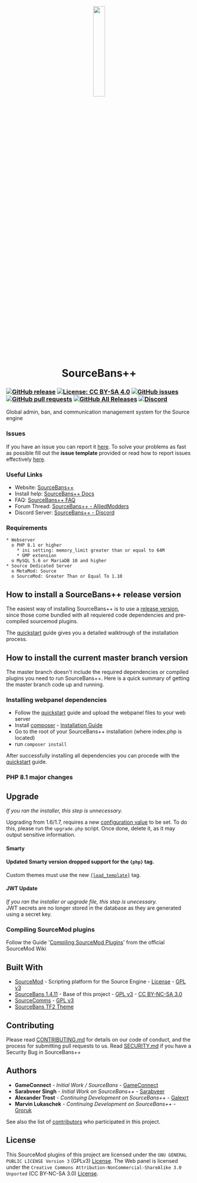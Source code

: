 <h1 align="center">
    <a href="https://sbpp.github.io"><img src="https://raw.githubusercontent.com/sbpp/sourcebans-pp/v1.x/.github/logo.png" height="25%" width="25%"/></a>
    <br/>
    SourceBans++
</h1>

### [![GitHub release](https://img.shields.io/github/release/sbpp/sourcebans-pp.svg?style=flat-square&logo=github&logoColor=white)](https://github.com/sbpp/sourcebans-pp/releases) [![License: CC BY-SA 4.0](https://img.shields.io/badge/License-CC_BY--SA_4.0-blue.svg)](https://github.com/sbpp/sourcebans-pp/blob/php81/LICENSE.md) [![GitHub issues](https://img.shields.io/github/issues/sbpp/sourcebans-pp.svg?style=flat-square&logo=github&logoColor=white)](https://github.com/sbpp/sourcebans-pp/issues) [![GitHub pull requests](https://img.shields.io/github/issues-pr/sbpp/sourcebans-pp.svg?style=flat-square&logo=github&logoColor=white)](https://github.com/sbpp/sourcebans-pp/pulls) [![GitHub All Releases](https://img.shields.io/github/downloads/sbpp/sourcebans-pp/total.svg?style=flat-square&logo=github&logoColor=white)](https://github.com/sbpp/sourcebans-pp/releases) [![Discord](https://img.shields.io/discord/298914017135689728.svg?style=flat-square&logo=discord&label=discord)](https://discord.gg/4Bhj6NU)


Global admin, ban, and communication management system for the Source engine

### Issues
If you have an issue you can report it [here](https://github.com/sbpp/sourcebans-pp/issues/new).
To solve your problems as fast as possible fill out the **issue template** provided
or read how to report issues effectively [here](https://coenjacobs.me/2013/12/06/effective-bug-reports-on-github/).

### Useful Links

* Website: [SourceBans++](https://sbpp.github.io/)
* Install help: [SourceBans++ Docs](https://sbpp.github.io/docs/)
* FAQ: [SourceBans++ FAQ](https://sbpp.github.io/faq/)
* Forum Thread: [SourceBans++ - AlliedModders](https://forums.alliedmods.net/showthread.php?p=2303384)
* Discord Server: [SourceBans++ - Discord](https://discord.gg/4Bhj6NU)

### Requirements

```
* Webserver
  o PHP 8.1 or higher
    * ini setting: memory_limit greater than or equal to 64M
    * GMP extension
  o MySQL 5.6 or MariaDB 10 and higher
* Source Dedicated Server
  o MetaMod: Source
  o SourceMod: Greater Than or Equal To 1.10
```

## How to install a SourceBans++ release version

The easiest way of installing SourceBans++ is to use a [release version](https://github.com/sbpp/sourcebans-pp/releases), since 
those come bundled with all requiered code dependencies and pre-compiled sourcemod plugins.

The [quickstart](https://sbpp.github.io/docs/quickstart/) guide gives you a detailed walktrough of the installation process.

## How to install the current master branch version

The master branch doesn't include the required dependencies or compiled plugins you need to run SourceBans++.
Here is a quick summary of getting the master branch code up and running.

### Installing webpanel dependencies
- Follow the [quickstart](https://sbpp.github.io/docs/quickstart/) guide and upload the webpanel files to your web server
- Install [composer](https://getcomposer.org/) - [Installation Guide](https://getcomposer.org/doc/00-intro.md#installation-linux-unix-macos)
- Go to the root of your SourceBans++ installation (where index.php is located)
- run ```composer install```

After successfully installing all dependencies you can procede with the [quickstart](https://sbpp.github.io/docs/quickstart/) guide.

### PHP 8.1 major changes
## Upgrade
*If you ran the installer, this step is unnecessary.*

Upgrading from 1.6/1.7, requires a new [configuration value](/blob/php81/web/config.php.template#L43) to be set. To do this, please run the `upgrade.php` script.
Once done, delete it, as it may output sensitive information.

#### Smarty
#### Updated Smarty version dropped support for the `{php}` tag. 
Custom themes must use the new [`{load_template}`](https://github.com/sbpp/sourcebans-pp/blob/php81/web/includes/SmartyCustomFunctions.php#L54) tag.

#### JWT Update
*If you ran the installer or upgrade file, this step is unecessary.* \
JWT secrets are no longer stored in the database as they are generated using a secret key. 


### Compiling SourceMod plugins
Follow the Guide '[Compiling SourceMod Plugins](https://wiki.alliedmods.net/Compiling_SourceMod_Plugins)' from the official SourceMod Wiki

## Built With

* [SourceMod](http://www.sourcemod.net/) - Scripting platform for the Source Engine - [License](https://raw.githubusercontent.com/sbpp/sourcebans-pp/v1.x/.github/SOURCEMOD-LICENSE.txt) - [GPL v3](https://raw.githubusercontent.com/sbpp/sourcebans-pp/v1.x/.github/GPLv3)
* [SourceBans 1.4.11](https://github.com/GameConnect/sourcebansv1) - Base of this project - [GPL v3](https://raw.githubusercontent.com/sbpp/sourcebans-pp/v1.x/.github/GPLv3) - [CC BY-NC-SA 3.0](https://github.com/sbpp/sourcebans-pp/blob/v1.x/LICENSE)
* [SourceComms](https://github.com/d-ai/SourceComms) - [GPL v3](https://raw.githubusercontent.com/sbpp/sourcebans-pp/v1.x/.github/GPLv3)
* [SourceBans TF2 Theme](https://forums.alliedmods.net/showthread.php?t=252533)

## Contributing

Please read [CONTRIBUTING.md](https://github.com/sbpp/sourcebans-pp/blob/v1.x/CONTRIBUTING.md) for details on our code of conduct, and the process for submitting pull requests to us. Read [SECURITY.md](https://github.com/sbpp/sourcebans-pp/blob/v1.x/SECURITY.md) if you have a Security Bug in SourceBans++

## Authors

* **GameConnect** - *Initial Work / SourceBans* - [GameConnect](https://www.gameconnect.net/)
* **Sarabveer Singh** - *Initial Work on SourceBans++* - [Sarabveer](https://github.com/Sarabveer)
* **Alexander Trost** - *Continuing Development on SourceBans++* - [Galexrt](https://github.com/galexrt)
* **Marvin Lukaschek** - *Continuing Development on SourceBans++* - [Groruk](https://github.com/groruk)

See also the list of [contributors](https://github.com/sbpp/sourcebans-pp/graphs/contributors) who participated in this project.

## License

This SourceMod plugins of this project are licensed under the `GNU GENERAL PUBLIC LICENSE Version 3` (GPLv3) [License](https://raw.githubusercontent.com/sbpp/sourcebans-pp/v1.x/.github/GPLv3).
The Web panel is licensed under the `Creative Commons Attribution-NonCommercial-ShareAlike 3.0 Unported` (CC BY-NC-SA 3.0) [License](https://github.com/sbpp/sourcebans-pp/blob/v1.x/LICENSE).
